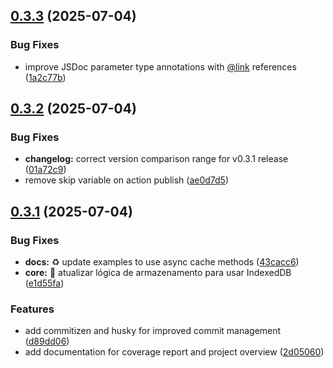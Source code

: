 ## [0.3.3](https://github.com/heliomarpm/hybrid-webcache/compare/v0.3.2...v0.3.3) (2025-07-04)


### Bug Fixes

* improve JSDoc parameter type annotations with [@link](https://github.com/link) references ([1a2c77b](https://github.com/heliomarpm/hybrid-webcache/commit/1a2c77bca06045c366efec0f3894843212df10a9))

## [0.3.2](https://github.com/heliomarpm/hybrid-webcache/compare/v0.3.1...v0.3.2) (2025-07-04)


### Bug Fixes

* **changelog:** correct version comparison range for v0.3.1 release ([01a72c9](https://github.com/heliomarpm/hybrid-webcache/commit/01a72c9c0941e5701755a531fde7a52541cf6df2))
* remove skip variable on action publish ([ae0d7d5](https://github.com/heliomarpm/hybrid-webcache/commit/ae0d7d500afc8c1be8c00e05b96160d846e31df4))

## [0.3.1](https://github.com/heliomarpm/hybrid-webcache/compare/v0.2.6...v0.3.1) (2025-07-04)


### Bug Fixes

* **docs:** ♻️ update examples to use async cache methods ([43cacc6](https://github.com/heliomarpm/hybrid-webcache/commit/43cacc67866f52705ff2920a802c73b60d7bc099))
* **core:** :bug:  atualizar lógica de armazenamento para usar IndexedDB ([e1d55fa](https://github.com/heliomarpm/hybrid-webcache/commit/e1d55fa71eff8ddf1e78d864874944e651ee0bb6))


### Features

* add commitizen and husky for improved commit management ([d89dd06](https://github.com/heliomarpm/hybrid-webcache/commit/d89dd063442536f1fd664fc8c89082f6ae58cd88))
* add documentation for coverage report and project overview ([2d05060](https://github.com/heliomarpm/hybrid-webcache/commit/2d050604ea0328f1f4f739666c53e5ef01a76f95))
